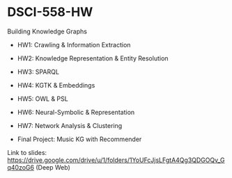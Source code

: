 # DSCI-558-HW  
Building Knowledge Graphs  
- HW1: Crawling & Information Extraction  
- HW2: Knowledge Representation & Entity Resolution  
- HW3: SPARQL  
- HW4: KGTK & Embeddings  
- HW5: OWL & PSL  
- HW6: Neural-Symbolic & Representation  
- HW7: Network Analysis & Clustering  
  
- Final Project: Music KG with Recommender  
  
Link to slides: https://drive.google.com/drive/u/1/folders/1YoUFcJjsLFgtA4Qg3QDGOQv_Gq40zoG6 (Deep Web)

